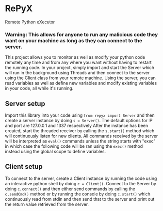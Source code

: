 # RePyX
Remote Python eXecutor

### Warning: This allows for anyone to run any malicious code they want on your machine as long as they can connect to the server.

This project allows you to monitor as well as modify your python code remotely
any time and from any where you want without having to restart the running code.
In your project, simply import and start the Server which will run in the 
background using Threads and then connect to the server using the Client class
from your remote machine. Using the server, you can read variables as well as
define new variables and modify existing variables in your code, all while it's
running.

## Server setup
Import this library into your code using `from repyx import Server` and then
create a server instance by doing `s = Server()`.
The default options for IP and port are 127.0.0.1 and 1337 respectively
After the instance has been created, start the threaded receiver by calling
the `s.start()` method which will continuously listen for new clients.
All commands received by the server will be interpreted as `eval()` commands
unless the string starts with "exec" in which case the following code will
be ran using the `exec()` method instead using the global scope to define
variables.

## Client setup
To connect to the server, create a Client instance by running the code
using an interactive python shell by doing `c = Client()`. Connect to the
Server by doing `c.connect()` and then either send commands by calling the
`c.sendCmd()` method or by running the console by doing `c.start()` which
continuously read from stdin and then send that to the server and print out
the return value retrieved from the server.
